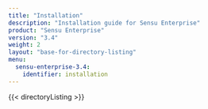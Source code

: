 ```yaml
---
title: "Installation"
description: "Installation guide for Sensu Enterprise"
product: "Sensu Enterprise"
version: "3.4"
weight: 2
layout: "base-for-directory-listing"
menu:
  sensu-enterprise-3.4:
    identifier: installation
---
```


{{< directoryListing >}}
